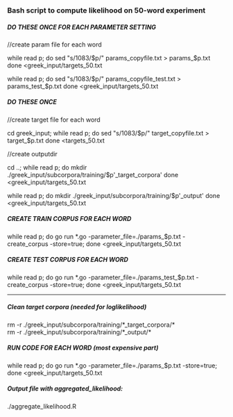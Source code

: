 ### Bash script to compute likelihood on 50-word experiment


##### DO THESE ONCE FOR EACH PARAMETER SETTING

//create param file for each word

while read p;  do
sed "s/1083/$p/" params_copyfile.txt > params_$p.txt
done <greek_input/targets_50.txt

while read p;  do
sed "s/1083/$p/" params_copyfile_test.txt > params_test_$p.txt
done <greek_input/targets_50.txt


##### DO THESE ONCE

//create target  file for each word

cd greek_input;
while read p;  do
sed "s/1083/$p/" target_copyfile.txt > target_$p.txt
done <targets_50.txt

//create outputdir

cd ..;
while read p;  do
mkdir ./greek_input/subcorpora/training/$p'_target_corpora'
done <greek_input/targets_50.txt

while read p;  do
mkdir ./greek_input/subcorpora/training/$p'_output'
done <greek_input/targets_50.txt


##### CREATE TRAIN CORPUS FOR EACH WORD

while read p;  do
go run *.go -parameter_file=./params_$p.txt  -create_corpus  -store=true;
done <greek_input/targets_50.txt

##### CREATE TEST CORPUS FOR EACH WORD

while read p;  do
go run *.go -parameter_file=./params_test_$p.txt  -create_corpus  -store=true;
done <greek_input/targets_50.txt

________________


##### Clean target corpora (needed for loglikelihood)

rm -r ./greek_input/subcorpora/training/\*_target_corpora/\*        
rm -r ./greek_input/subcorpora/training/\*_output/\*      


##### RUN CODE FOR EACH WORD (most expensive part)

while read p;  do
go run *.go -parameter_file=./params_$p.txt  -store=true;
done <greek_input/targets_50.txt


##### Output file with aggregated_likelihood:

./aggregate_likelihood.R

